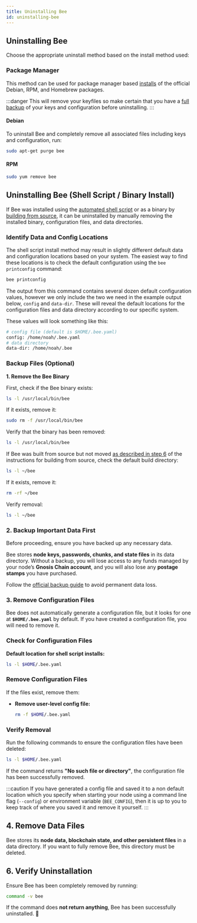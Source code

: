 ```yaml
---
title: Uninstalling Bee
id: uninstalling-bee
---
```


## Uninstalling Bee

Choose the appropriate uninstall method based on the install method used:

### Package Manager  

This method can be used for package manager based [installs](/docs/bee/installation/install#shell-script-install) of the official Debian, RPM, and Homebrew packages.

:::danger
This will remove your keyfiles so make certain that you have a [full backup](/docs/bee/working-with-bee/backups) of your keys and configuration before uninstalling.
:::

#### Debian

To uninstall Bee and completely remove all associated files including keys and configuration, run: 

```bash
sudo apt-get purge bee
```

#### RPM

```bash
sudo yum remove bee
```


## Uninstalling Bee (Shell Script / Binary Install)

If Bee was installed using the [automated shell script](/docs/bee/installation/shell-script-install) or as a binary by [building from source](/docs/bee/installation/build-from-source), it can be uninstalled by manually removing the installed binary, configuration files, and data directories.


### Identify Data and Config Locations

The shell script install method may result in slightly different default data and configuration locations based on your system. The easiest way to find these locations is to check the default configuration using the `bee printconfig` command:

```bash
bee printconfig
```

The output from this command contains several dozen default configuration values, however we only include the two we need in the example output below, `config` and `data-dir`. These will reveal the default locations for the configuration files and data directory according to our specific system.

These values will look something like this:

```bash
# config file (default is $HOME/.bee.yaml)
config: /home/noah/.bee.yaml
# data directory
data-dir: /home/noah/.bee
```

### Backup Files (Optional)


**1. Remove the Bee Binary**  

First, check if the Bee binary exists:

```bash
ls -l /usr/local/bin/bee
```

If it exists, remove it:

```bash
sudo rm -f /usr/local/bin/bee
```

Verify that the binary has been removed:

```bash
ls -l /usr/local/bin/bee
```

If Bee was built from source but not moved [as described in step 6](/docs/bee/installation/build-from-source) of the instructions for building from source, check the default build directory:

```bash
ls -l ~/bee
```

If it exists, remove it:

```bash
rm -rf ~/bee
```

Verify removal:

```bash
ls -l ~/bee
```


### **2. Backup Important Data First**  

Before proceeding, ensure you have backed up any necessary data.  

Bee stores **node keys, passwords, chunks, and state files** in its data directory. Without a backup, you will lose access to any funds managed by your node’s **Gnosis Chain account**, and you will also lose any **postage stamps** you have purchased.  

Follow the [official backup guide](https://docs.ethswarm.org/docs/bee/working-with-bee/backups) to avoid permanent data loss.



### **3. Remove Configuration Files**  

Bee does not automatically generate a configuration file, but it looks for one at **`$HOME/.bee.yaml`** by default. If you have created a configuration file, you will need to remove it.  

### **Check for Configuration Files**  

**Default location for shell script installs:**  
  ```bash
  ls -l $HOME/.bee.yaml
  ```

### **Remove Configuration Files**  
If the files exist, remove them:

- **Remove user-level config file:**  
  ```bash
  rm -f $HOME/.bee.yaml
  ```


### **Verify Removal**  
Run the following commands to ensure the configuration files have been deleted:

```bash
ls -l $HOME/.bee.yaml
```

If the command returns **"No such file or directory"**, the configuration file has been successfully removed.

:::caution
If you have generated a config file and saved it to a non default location which you specify when starting your node using a command line flag (`--config`) or environment variable (`BEE_CONFIG`), then it is up to you to keep track of where you saved it and remove it yourself.
:::

## **4. Remove Data Files**  

Bee stores its **node data, blockchain state, and other persistent files** in a data directory. If you want to fully remove Bee, this directory must be deleted.  




## **6. Verify Uninstallation**  

Ensure Bee has been completely removed by running:

```bash
command -v bee
```

If the command does **not return anything**, Bee has been successfully uninstalled. 🎉  


